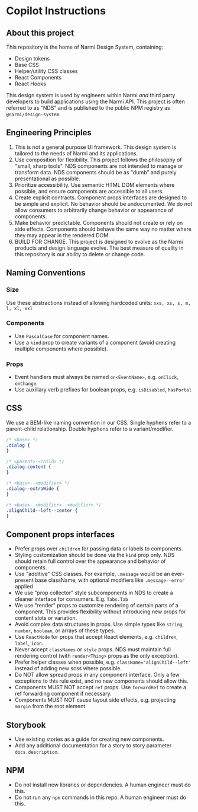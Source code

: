 # Copilot Instructions

## About this project
This repository is the home of Narmi Design System, containing:
- Design tokens
- Base CSS
- Helper/utility CSS classes
- React Components
- React Hooks

This design system is used by engineers within Narmi _and_ third party developers to build applications using the Narmi API.
This project is often referred to as "NDS" and is published to the public NPM registry as `@narmi/design-system`.

## Engineering Principles
1. This is not a general purpose UI framework. This design system is tailored to the needs of Narmi and its applications.
2. Use composition for flexibility. This project follows the philosophy of "small, sharp tools". NDS components are not intended to manage or transform data. NDS components should be as "dumb" and purely presentational as possible.
3. Prioritize accessibility. Use semantic HTML DOM elements where possible, and ensure components are accessible to all users.
4. Create explicit contracts. Component props interfaces are designed to be simple and explicit. No behavior should be undocumented. We do not allow consumers to arbitrarily change behavior or appearance of components.
5. Make behavior predictable. Components should not create or rely on side effects. Components should behave the same way no matter where they may appear in the rendered DOM.
6. BUILD FOR CHANGE. This project is designed to evolve as the Narmi products and design language evolve. The best measure of quality in this repository is our ability to delete or change code.

## Naming Conventions

### Size
Use these abstractions instead of allowing hardcoded units:
`xxs, xs, s, m, l, xl, xxl`

### Components
- Use `PascalCase` for component names.
- Use a `kind` prop to create variants of a component (avoid creating multiple components where possible).

 ### Props
 - Event handlers must always be named `on<EventName>`, e.g. `onClick`, `onChange`.
 - Use auxillary verb prefixes for boolean props, e.g. `isDisabled`, `hasPortal`

## CSS
We use a BEM-like naming convention in our CSS. Single hyphens refer to a parent-child relationship. Double hyphens refer to a variant/modifier.

```css
/* <base> */
.dialog {
}

/* <parent>-<child> */
.dialog-content {
}

/* <base>--<modifier> */
.dialog--extraWide {
}

/* <base>--<modifier>--<modifier> */
.alignChild--left--center {
}
```

## Component props interfaces
- Prefer props over `children` for passing data or labels to components.
- Styling customization should be done via the `kind` prop only. NDS should retain full control over the appearance and behavior of components.
- Use "additive" CSS classes. For example, `.message` would be an ever-present base className, with optional modifiers like `.message--error` applied
- We use "prop collector" style subcomponents in NDS to create a cleaner interface for consumers. E.g. `Tabs.Tab`
- We use "render<Thing>" props to customize rendering of certain parts of a component. This provides flexibility without introducing new props for content slots or variation.
- Avoid complex data structures in props. Use simple types like `string`, `number`, `boolean`, or arrays of these types.
- Use `ReactNode` for props that accept React elements, e.g. `children`, `label`, `icon`.
- Never accept `classNames` or `style` props. NDS must maintain full rendering control (with `render<Thing>` props as the only exception).
- Prefer helper classes when possible, e.g. `className="alignChild--left"` instead of adding new scss where possible.
- Do NOT allow spread props in any component interface. Only a few exceptions to this rule exist, and no new components should allow this.
- Components MUST NOT accept `ref` props. Use `forwardRef` to create a ref forwarding component if necessary.
- Components MUST NOT cause layout side effects, e.g. projecting `margin` from the root element.

## Storybook
- Use existing stories as a guide for creating new components.
- Add any additional documentation for a story to story parameter `docs.description`.

## NPM
- Do not install new libraries or dependencies. A human engineer must do this.
- Do not run any `npm` commands in this repo. A human engineer must do this.
